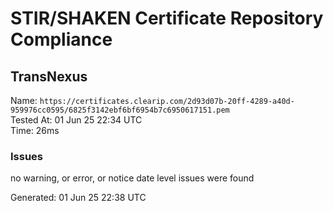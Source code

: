 # STIR/SHAKEN Certificate Repository Compliance

## TransNexus

Name: `https://certificates.clearip.com/2d93d07b-20ff-4289-a40d-959976cc0595/6825f3142ebf6bf6954b7c6950617151.pem`\
Tested At: 01 Jun 25 22:34 UTC\
Time: 26ms

### Issues

no warning, or error, or notice date level issues were found

Generated: 01 Jun 25 22:38 UTC
